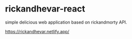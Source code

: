 # rickandhevar-react

simple delicious web application based on rickandmorty API.

https://rickandhevar.netlify.app/
